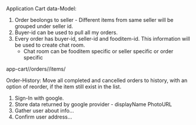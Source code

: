 Application Cart data-Model:

1. Order beolongs to seller - Different items from same seller will be grouped under seller id.
2. Buyer-id can be used to pull all my orders.
2. Every order has buyer-id, seller-id and fooditem-id. This information will be used to create chat room.
    - Chat room can be fooditem specific or seller specific or order specific

app-cart/<buyer-id>/orders/<seller-id>/items/<fooditem-id>

Order-History: Move all completed and cancelled orders to history, with an option of reorder, if the item still exist in the list.

1. Sign-In with google.
2. Store data returned by google provider -
    displayName
    PhotoURL
3. Gather user about info...
4. Confirm user address...
